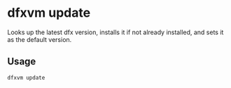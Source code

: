 # dfxvm update

Looks up the latest dfx version, installs it if not already installed, and
sets it as the default version.

## Usage

```bash
dfxvm update
```
